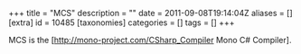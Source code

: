 +++
title = "MCS"
description = ""
date = 2011-09-08T19:14:04Z
aliases = []
[extra]
id = 10485
[taxonomies]
categories = []
tags = []
+++

MCS is the [http://mono-project.com/CSharp_Compiler Mono C# Compiler].
